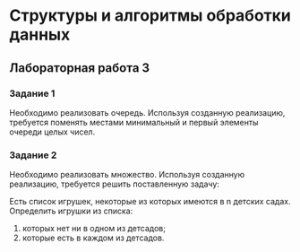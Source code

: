 # Структуры и алгоритмы обработки данных

## Лабораторная работа 3

### Задание 1

Необходимо реализовать очередь. Используя созданную реализацию, требуется поменять местами минимальный и первый элементы очереди целых чисел.

### Задание 2

Необходимо реализовать множество. Используя созданную реализацию, требуется решить поставленную задачу:

Есть список игрушек, некоторые из которых имеются в n детских садах. Определить игрушки из списка:

1. которых нет ни в одном из детсадов;
2. которые есть в каждом из детсадов.
